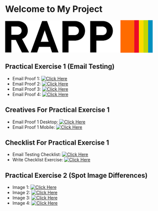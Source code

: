 # Welcome to My Project

![Project Logo](./rapp.jpg)


## Practical Exercise 1 (Email Testing)

- Email Proof 1: [![Click Here](https://img.shields.io/badge/Visit-Website-blue)](proof1.html)
- Email Proof 2: [![Click Here](https://img.shields.io/badge/Visit-Website-blue)](proof2.html)
- Email Proof 3: [![Click Here](https://img.shields.io/badge/Visit-Website-blue)](proof3.html)
- Email Proof 4: [![Click Here](https://img.shields.io/badge/Visit-Website-blue)](proof4.html)


## Creatives For Practical Exercise 1

- Email Proof 1 Desktop: [![Click Here](https://img.shields.io/badge/Visit-Website-blue)](EmailProof1Desktop.html)
- Email Proof 1 Mobile: [![Click Here](https://img.shields.io/badge/Visit-Website-blue)](EmailProof1Mobile.html)


## Checklist For Practical Exercise 1

- Email Testing Checklist: [![Click Here](https://img.shields.io/badge/Visit-Website-blue)](checklist.html)
- Write Checklist Exercise: [![Click Here](https://img.shields.io/badge/Visit-Website-blue)](writechecklist.html)

  
## Practical Exercise 2 (Spot Image Differences)

- Image 1: [![Click Here](https://img.shields.io/badge/Visit-Website-blue)](test1.html)
- Image 2: [![Click Here](https://img.shields.io/badge/Visit-Website-blue)](test2.html)
- Image 3: [![Click Here](https://img.shields.io/badge/Visit-Website-blue)](test3.html)
- Image 4: [![Click Here](https://img.shields.io/badge/Visit-Website-blue)](test4.html)
